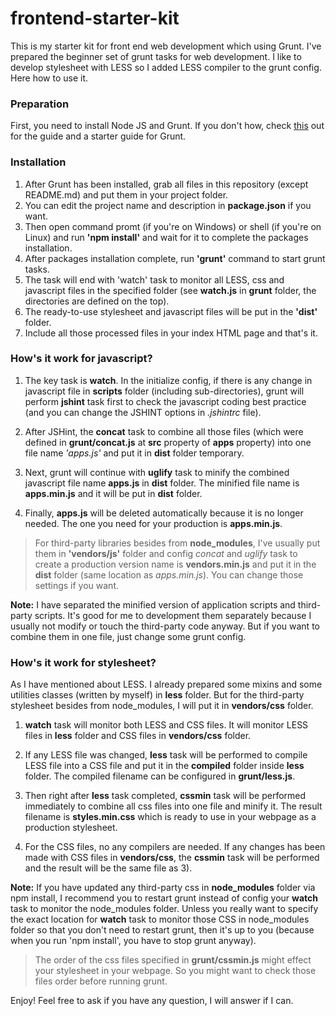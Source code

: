# frontend-starter-kit
This is my starter kit for front end web development which using Grunt. I've prepared the beginner set of grunt tasks for web development. I like to develop stylesheet with LESS so I added LESS compiler to the grunt config. Here how to use it.



### Preparation
First, you need to install Node JS and Grunt. If you don't how, check [this](http://gruntjs.com/installing-grunt) out for the guide and a starter guide for Grunt.



### Installation
1. After Grunt has been installed, grab all files in this repository (except README.md) and put them in your project folder.
2. You can edit the project name and description in **package.json** if you want.
3. Then open command promt (if you're on Windows) or shell (if you're on Linux) and run **'npm install'** and wait for it to complete the packages installation.
4. After packages installation complete, run **'grunt'** command to start grunt tasks.
5. The task will end with 'watch' task to monitor all LESS, css and javascript files in the specified folder (see **watch.js** in **grunt** folder, the directories are defined on the top).
6. The ready-to-use stylesheet and javascript files will be put in the **'dist'** folder.
7. Include all those processed files in your index HTML page and that's it.



### How's it work for javascript?
1. The key task is **watch**. In the initialize config, if there is any change in javascript file in **scripts** folder (including sub-directories), grunt will perform **jshint** task first to check the javascript coding best practice (and you can change the JSHINT options in _.jshintrc_ file).

2. After JSHint, the **concat** task to combine all those files (which were defined in **grunt/concat.js** at **src** property of **apps** property) into one file name *'apps.js'* and put it in **dist** folder temporary. 

3. Next, grunt will continue with **uglify** task to minify the combined javascript file name **apps.js** in **dist** folder. The minified file name is **apps.min.js** and it will be put in **dist** folder.

4. Finally, **apps.js** will be deleted automatically because it is no longer needed. The one you need for your production is **apps.min.js**.

> For third-party libraries besides from **node_modules**, I've usually put them in **'vendors/js'** folder and config _concat_ and _uglify_ task to create a production version name is **vendors.min.js** and put it in the **dist** folder (same location as _apps.min.js_). You can change those settings if you want.

**Note:** I have separated the minified version of application scripts and third-party scripts. It's good for me to development them separately because I usually not modify or touch the third-party code anyway. But if you want to combine them in one file, just change some grunt config.



### How's it work for stylesheet?
As I have mentioned about LESS. I already prepared some mixins and some utilities classes (written by myself) in **less** folder. But for the third-party stylesheet besides from node_modules, I will put it in **vendors/css** folder.

1. **watch** task will monitor both LESS and CSS files. It will monitor LESS files in **less** folder and CSS files in **vendors/css** folder.

2. If any LESS file was changed, **less** task will be performed to compile LESS file into a CSS file and put it in the **compiled** folder inside **less** folder. The compiled filename can be configured in **grunt/less.js**.

3. Then right after **less** task completed, **cssmin** task will be performed immediately to combine all css files into one file and minify it. The result filename is **styles.min.css** which is ready to use in your webpage as a production stylesheet.

4. For the CSS files, no any compilers are needed. If any changes has been made with CSS files in **vendors/css**, the **cssmin** task will be performed and the result will be the same file as 3).

**Note:** If you have updated any third-party css in **node_modules** folder via npm install, I recommend you to restart grunt instead of config your **watch** task to monitor the node_modules folder. Unless you really want to specify the exact location for **watch**  task to monitor those CSS in node_modules folder so that you don't need to restart grunt, then it's up to you (because when you run 'npm install', you have to stop grunt anyway).


> The order of the css files specified in **grunt/cssmin.js** might effect your stylesheet in your webpage. So you might want to check those files order before running grunt.


Enjoy! Feel free to ask if you have any question, I will answer if I can.
